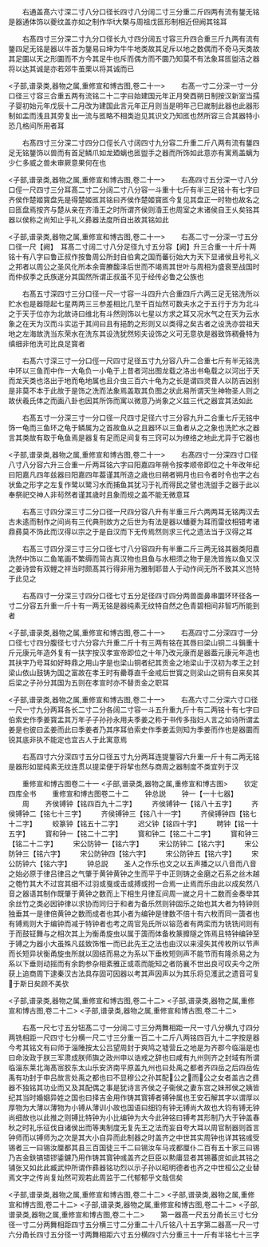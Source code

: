 <!-- { "loadSidebar": true } -->
　　右通盖髙六寸深二寸八分口径长四寸八分阔二寸三分重二斤四两有流有鋬无铭是器通体饰以夔纹盖亦如之制作华大槩与周祖戊匜形制相近但阙其铭耳

　　右髙四寸三分深二寸九分口径长九寸四分阔五寸容三升四合重三斤九两有流有鋬四足无铭是器以牛首为鋬易曰坤为牛牛地类故其足斥以地之数偶而不奇马天类故其足圜以天之形圜而不方今其足牛也斥而偶方而不圜乃知莫不有法象耳匜盥洁之器将以达其诚是亦若郊牛茧栗以将其诚而已

<子部,谱录类,器物之属,重修宣和博古图,卷二十一>
　　右髙一寸二分深一寸一分口径三寸容三合重五两有流铭二十二字曰始建国元年正月癸酉朔日制按汉新室当孺子婴初始元年戊辰十二月改为建国此言元年正月则当是明年己巳嵗制此器也此器形制如盂而浅且其旁复出一流与匜略不相类迨见其识文乃知匜也然所容三合其器特小恐几格间所用者耳

　　右髙四寸三分深二寸四分口俓长八寸阔四寸九分容二升重二斤八两有流有鋬四足无铭鋬饰以兽而有首足鳞爪如龙廼螭也匜盥手之器而所饰如此意亦有寓焉盖螭为少仁多威之兽未审厥意果何在也

<子部,谱录类,器物之属,重修宣和博古图,卷二十一>
　　右髙四寸五分深一寸八分口俓一尺四寸三分耳髙二寸二分阔二寸八分容一斗重十七斤有半三足铭十有七字曰齐侯作楚姬寳盘先是得楚姬匜其铭曰齐侯作楚姬寳匜今复见其盘正一时物也故名之曰匜盘焉按齐与楚从亲在齐涽王之时所谓齐侯则涽王也周室之末诸侯自王乆矣铭其器以侯称之尚知止乎礼义彞器法度所自出故其铭如此

<子部,谱录类,器物之属,重修宣和博古图,卷二十一>
　　右髙二寸一分深一寸五分口径一尺【阙】　耳髙二寸阔二寸八分足径九寸五分容【阙】升三合重一十斤十两铭十有八字曰鲁正叔作按鲁周公所封自伯禽之国而蕃衍始大为天下显诸侯且号礼义之邦者以周公之圣风化所本余膏賸馥泽后世而不竭焉其世叶与周相为盛衰至战国时而仲叔季之氏族遂分其国然所谓正叔虽不见于经传必鲁之公族也

　　右髙五寸深四寸三分口径一尺一寸容一斗四升六合重四斤六两三足无铭洗所以贮水也是器隠起七星两两三三参差相比几至千百灿然可数夫水之于五行于方为北斗之于天于位亦为北故诗曰维北有斗然则饰以七星以方求之耳又况水气之在天为云水象之在天为汉而斗实运于其间曰且有挹酌之形则又以类得之矣古者之设洗亦尝祖天地之左海故洗当东荣水在洗东其设洗犹然矧夫设饰之义可无意欤是器致饰稠叠特为缜细非他洗可比良足寳者



　　右髙六寸深三寸一分口俓一尺四寸足径五寸九分容八升二合重七斤有半无铭洗中环以三鱼而中作一大龟负一小龟于上昔者河出图龙载之洛出书龟载之以河出于天而龙天类也洛出于地而龟地属也且介虫三百六十龟为之长是谓四灵昔人以防吉凶别是非莫不本于此故于是饰之洗而法象焉盖取其负图之状此易所谓天生神物圣人则之故伏羲氏体之而画八卦也因其所饰而寓以微意乃尚象之义兹三代之器宜其法如此



　　右髙五寸一分深三寸一分口径一尺四寸足径六寸三分容九升二合重七斤无铭中饰一龟而三鱼环之龟于鳞属为之首故鱼从之且器环以三鱼者从之之象也洗贮水之器言其类故有取于龟鱼焉是器复有足而足间复有三窍可以为缭络之地此尤异于它器也

<子部,谱录类,器物之属,重修宣和博古图,卷二十一>
　　右髙四寸一分深四寸口径八寸八分容六升三合重一斤两耳铭六字曰阳嘉四年朔令按孝顺帝即位之十年改年纪曰阳嘉凡四年兹器曰阳嘉四年葢谨其所造之歳也曰朔者朔月也曰令者时令也字之右状鱼之形字之左复作鹭以鹭习水而捕鱼其犹习于礼而得民之譬也洗盥手之器于此以奉祭祀交神人非茍然者谨其歳时且象而规之盖不能无微意耳

　　右髙三寸四分深三寸二分口径一尺四分容八升有半重三斤六两两耳无铭两汉去古未逺而制作之间尚有三代典刑故方之后世为有法是器以蟠夔为耳而雷纹相错考诸鼎彞莫不饰此而汉得以宗之于是自汉而下无传焉然则求三代之遗法当于汉得之耳

　　右髙三寸四分深三寸三分口径七寸八分容四升有半重二斤三两无铭其器类阳嘉洗然中饰以二鱼笔画不繁缛而简古真汉物也且鱼与水相须之物于是洗皆旌以鱼又汉之姜诗尝有双鲤之祥当时颇髙其行得非用为雅制耶昔人于动作间无所不致其义岂特于此见之

　　右髙四寸一分深三寸四分口径七寸五分足径四寸四分两兽面鼻串圜环环径各一寸二分容五升重一斤十有一两无铭是器纯素无纹特自然之色青碧相间非智巧所能到者

<子部,谱录类,器物之属,重修宣和博古图,卷二十一>
　　右髙四寸二分深四寸一分口径七寸四分腹径七寸六分容六升重二斤十有三两有铭在其唇曰梁山铜二斗鋗重十斤元康元年造外复有一扶字按汉孝宣帝即位之十年乃改元康而是器葢元康元年造也其扶字乃号耳如好畤鼎之用山字是也梁山铜者纪其贡金之地梁山于汉初为孝王之封梁山依山鼓铸为国之富故在孝王时有罍尊直千金戒后世寳之则梁山之铜有自来矣其后梁之子孙分其国为五则在孝宣时亦不替贡金之职耳

<子部,谱录类,器物之属,重修宣和博古图,卷二十一>
　　右髙六寸二分深六寸口径一尺一寸九分两耳各长二寸二分各阔二寸容一斗五升重九斤十有二两铭十有七字曰伯索史作季姜寳盂其万年子子孙孙永用夫季姜之称于书传多指妇人言之如诗所谓孟姜是也彼曰孟姜而此曰季姜者乃其序耳伯索史作季姜盂则知为季姜而作也是器圜而锐其底非执不能定也宜古人于此寓意焉

　　右髙四寸六分深四寸五分口径五寸九分两耳连提鋬容六升重一斤十有二两无铭是器形如罂纯素无纹连贯以提梁便于将挈也然与商周之器制度不类宜列于汉

　　重修宣和博古图卷二十一
<子部,谱录类,器物之属,重修宣和博古图>
　　钦定四库全书
　　重修宣和博古图卷二十二
　　钟总説
　　钟一【一十七器】
　　周
　　齐侯镈钟【铭四百九十二字】
　　齐侯镈钟一【铭八十五字】
　　齐侯镈钟二【铭七十三字】
　　齐侯镈钟三【铭八十一字】
　　齐侯镈钟四【铭七十二字】
　　蛟篆钟【铭五十二字】
　　迟父钟【铭四十字】
　　聘钟【铭一十五字】
　　寳和钟一【铭二十二字】
　　寳和钟二【铭二十二字】
　　寳和钟三【铭二十二字】
　　宋公防钟一【铭六字】
　　宋公防钟二【铭六字】
　　宋公防钟三【铭六字】
　　宋公防钟四【铭六字】
　　宋公防钟五【铭六字】
　　宋公防钟六【铭六字】
　　钟总説
　　圣人之作乐也文之以五声播之以八音而八音之始必原于律吕律吕之气肇于黄钟黄钟之生而平于中正则铸之金磨之石系之丝木越之匏竹其大不过宫其细不过羽或戛或击或搏或拊一合焉一止焉而乐由此以成矣然八音之器语其制作既肇于黄钟之数而上下相生月律互间周一嵗之月十二数而金奏举其余丝竹之类必因钟律以求协而同归于和者为备乐然则钟固乐之始也其大者为特钟则独垂其一是律倍黄钟之数而成者也其小者为编钟是律数不倍十有六枚而同一簴者也有镈焉则大于编钟而减于特钟者也考之周官凫氏所以镕范者有两栾而为铣铣间则有于而鼓钲舞与之相次其上为衡甬旋虫以属于簴而体备枚篆攠隧之饰焉且特钟编钟至于镈之为器小大虽殊凡兹致饰惟一而已此先王之法也由汉以来浸失其传枚所以节声而长短异状衡甬旋虫所就以固结而易之为系以下垂枚短则声不能节而有隆杀易之为系以下垂则动摇而有余韵参杂相紊雅正或乖而能知之者防襄不世出良可叹夫今之所获上追商周下逮秦汉古法具存固可因器以考其声因声以为其乐将见濩武之遗音可复于斯日矣顾不美欤

<子部,谱录类,器物之属,重修宣和博古图,卷二十二>
<子部,谱录类,器物之属,重修宣和博古图,卷二十二>
<子部,谱录类,器物之属,重修宣和博古图,卷二十二>

　　右髙一尺七寸五分钮髙二寸一分阔二寸三分两舞相距一尺一寸八分横九寸四分两铣相距一尺四寸七分横一尺二寸三分重一百二十二斤八两铭四百九十二字按是器今考其铭文有曰师于淄陲按太公吕望周封于爽鸠之墟营丘之地是为齐郡今临淄是也曰命汝政于朕三军肃成朕师旟之政州申以诰戒之辞也曰咸有九州则齐之封域有所谓临淄东莱北海髙宻胶东太山乐安济南平原盖九州也曰处禹之都者齐四岳之后四岳佐禹有功封于申吕故言处禹之都也曰不显穆公之孙其配公之而公之女者盖古之彞器不独铭其功业而又及其配偶之事是犹诗言齐侯之子衞侯之妻东宫之妹邢侯之姨皆纪其当时婚姻异姓之国也曰择吉金用作铸其寳镈者镈钟属也王安石解其字以谓厚以厚物为大薄以薄物为小镈从薄训小故也国语曰细钧有钟无镈尚大故也大钧有镈无钟尚细故也以此推之则镈比特钟为小比编钟为大今此钟铭曰镈考其形制乃大于钟盖春秋之时礼乐征伐自诸侯出而等夷制度无复先王之法而妄自夸大耳以周官制器则首言钟师而以镈师为之次是其大小自异而此制器之时盖齐之中世其实周钟也详其铭彧受锡者三一曰锡汝厘都其县三百国徒三千二曰锡汝车马戎都厘仆二百有五十家三曰锡乃吉金鈇镐错镠鋈鑢乃用作铸其寳钟彧盖齐之巨臣以勲庸显者其锡蕃庻如此其铭之铺张又如此此臧武仲所谓作彞器铭功烈以示子孙以昭明德者也齐之中世桓公之业替焉文字之传尚复灿然可观若此周监于二代郁郁乎文哉信矣

<子部,谱录类,器物之属,重修宣和博古图,卷二十二>
<子部,谱录类,器物之属,重修宣和博古图,卷二十二>
<子部,谱录类,器物之属,重修宣和博古图,卷二十二>
<子部,谱录类,器物之属,重修宣和博古图,卷二十二>
　　第一器髙一尺五分甬长三寸七分径一寸二分两舞相距四寸五分横三寸二分重二十八斤铭八十五字第二器髙一尺一寸六分甬长四寸五分径一寸两舞相距六寸五分横四寸六分重三十一斤有半铭七十三字

